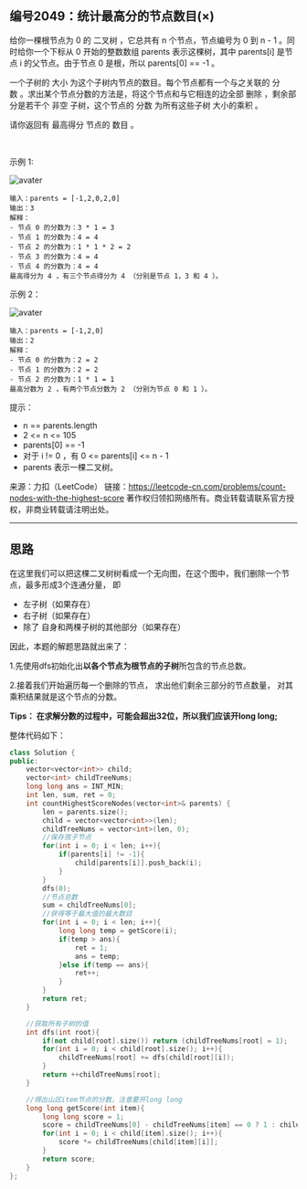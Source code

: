 ## 编号2049：统计最高分的节点数目(×)

给你一棵根节点为 0 的 二叉树 ，它总共有 n 个节点，节点编号为 0 到 n - 1 。同时给你一个下标从 0 开始的整数数组 parents 表示这棵树，其中 parents[i] 是节点 i 的父节点。由于节点 0 是根，所以 parents[0] == -1 。

一个子树的 大小 为这个子树内节点的数目。每个节点都有一个与之关联的 分数 。求出某个节点分数的方法是，将这个节点和与它相连的边全部 删除 ，剩余部分是若干个 非空 子树，这个节点的 分数 为所有这些子树 大小的乘积 。

请你返回有 最高得分 节点的 数目 。

 

示例 1:

![avater](https://assets.leetcode.com/uploads/2021/10/03/example-1.png)

```
输入：parents = [-1,2,0,2,0]
输出：3
解释：
- 节点 0 的分数为：3 * 1 = 3
- 节点 1 的分数为：4 = 4
- 节点 2 的分数为：1 * 1 * 2 = 2
- 节点 3 的分数为：4 = 4
- 节点 4 的分数为：4 = 4
最高得分为 4 ，有三个节点得分为 4 （分别是节点 1，3 和 4 ）。
```
示例 2：

![avater](https://assets.leetcode.com/uploads/2021/10/03/example-2.png)

```
输入：parents = [-1,2,0]
输出：2
解释：
- 节点 0 的分数为：2 = 2
- 节点 1 的分数为：2 = 2
- 节点 2 的分数为：1 * 1 = 1
最高分数为 2 ，有两个节点分数为 2 （分别为节点 0 和 1 ）。 
```
提示：

* n == parents.length
* 2 <= n <= 105
* parents[0] == -1
* 对于 i != 0 ，有 0 <= parents[i] <= n - 1
* parents 表示一棵二叉树。

来源：力扣（LeetCode）
链接：https://leetcode-cn.com/problems/count-nodes-with-the-highest-score
著作权归领扣网络所有。商业转载请联系官方授权，非商业转载请注明出处。

---
## 思路

在这里我们可以把这棵二叉树树看成一个无向图，在这个图中，我们删除一个节点，最多形成3个连通分量， 即

* 左子树（如果存在）
* 右子树（如果存在）
* 除了 自身和两棵子树的其他部分（如果存在）

因此，本题的解题思路就出来了：

1.先使用dfs初始化出**以各个节点为根节点的子树**所包含的节点总数。

2.接着我们开始遍历每一个删除的节点， 求出他们剩余三部分的节点数量， 对其乘积结果就是这个节点的分数。

**Tips： 在求解分数的过程中，可能会超出32位，所以我们应该开long long;**

整体代码如下：
```c++
class Solution {
public:
    vector<vector<int>> child;
    vector<int> childTreeNums;
    long long ans = INT_MIN;
    int len, sum, ret = 0;     
    int countHighestScoreNodes(vector<int>& parents) {
        len = parents.size();
        child = vector<vector<int>>(len);
        childTreeNums = vector<int>(len, 0);
        //保存孩子节点
        for(int i = 0; i < len; i++){
            if(parents[i] != -1){
                child[parents[i]].push_back(i); 
            }
        }
        dfs(0);
        //节点总数
        sum = childTreeNums[0];
        //获得等于最大值的最大数目
        for(int i = 0; i < len; i++){
            long long temp = getScore(i);
            if(temp > ans){
                ret = 1;
                ans = temp;
            }else if(temp == ans){
                ret++;
            }
        }
        return ret;
    }

    //获取所有子树的值
    int dfs(int root){
        if(not child[root].size()) return (childTreeNums[root] = 1);
        for(int i = 0; i < child[root].size(); i++){
            childTreeNums[root] += dfs(child[root][i]);
        }
        return ++childTreeNums[root];
    }

    //得出山区item节点的分数，注意要开long long
    long long getScore(int item){
        long long score = 1;
        score = childTreeNums[0] - childTreeNums[item] == 0 ? 1 : childTreeNums[0] - childTreeNums[item];
        for(int i = 0; i < child[item].size(); i++){
            score *= childTreeNums[child[item][i]];
        } 
        return score;
    }    
};
```